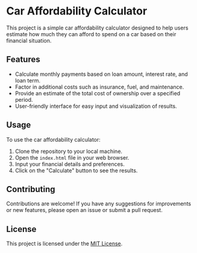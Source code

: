# Car Affordability Calculator

This project is a simple car affordability calculator designed to help users estimate how much they can afford to spend on a car based on their financial situation.

## Features

- Calculate monthly payments based on loan amount, interest rate, and loan term.
- Factor in additional costs such as insurance, fuel, and maintenance.
- Provide an estimate of the total cost of ownership over a specified period.
- User-friendly interface for easy input and visualization of results.

## Usage

To use the car affordability calculator:

1. Clone the repository to your local machine.
2. Open the `index.html` file in your web browser.
3. Input your financial details and preferences.
4. Click on the "Calculate" button to see the results.

## Contributing

Contributions are welcome! If you have any suggestions for improvements or new features, please open an issue or submit a pull request.

## License

This project is licensed under the [MIT License](LICENSE).
